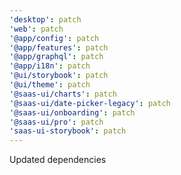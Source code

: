 ```yaml
---
'desktop': patch
'web': patch
'@app/config': patch
'@app/features': patch
'@app/graphql': patch
'@app/i18n': patch
'@ui/storybook': patch
'@ui/theme': patch
'@saas-ui/charts': patch
'@saas-ui/date-picker-legacy': patch
'@saas-ui/onboarding': patch
'@saas-ui/pro': patch
'saas-ui-storybook': patch
---
```


Updated dependencies

